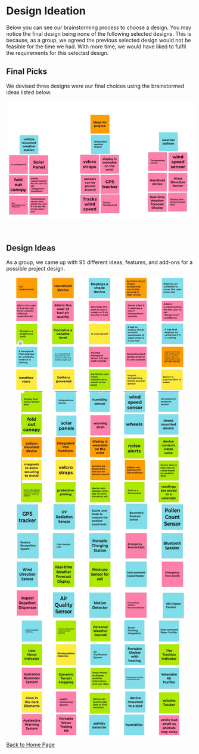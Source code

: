 # Design Ideation
Below you can see our brainstorming process to choose a design. You may notice the final design being none of the following selected designs. This is because, as a group, we agreed the previous selected design would not be feasible for the time we had. With more time, we would have liked to fulfil the requirements for this selected design.

## Final Picks

We devised three designs were our final choices using the brainstormed ideas listed below.

![image caption](Pictures/Design_Ideation_Results.png)

<br>

## Design Ideas 

As a group, we came up with 95 different ideas, features, and add-ons for a possible project design. 
<br>
<div align="center">
<img length="450" width="450" src="Pictures/Design_Ideation_2.png"><img length="450" width="425" src="Pictures/Design_Ideation_1.png">
<br>
<img height="310" width="450" src="Pictures/Design_Ideation_4.png"><img length="450" width="425" src="Pictures/Design_Ideation_3.png" >
<br>

<div align="left">


[Back to Home Page](/index.md)
